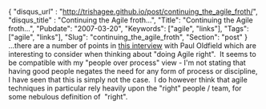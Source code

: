 {
 "disqus_url" : "http://trishagee.github.io/post/continuing_the_agile_froth/",
 "disqus_title" : "Continuing the Agile froth...",
 "Title": "Continuing the Agile froth...",
 "Pubdate": "2007-03-20",
 "Keywords": ["agile", "links"],
 "Tags": ["agile", "links"],
 "Slug": "continuing_the_agile_froth",
 "Section": "post"
}
...there are a number of points in <a href="http://www.infoq.com/articles/paul-oldfield-interview">this interview</a> with Paul Oldfield which are interesting to consider when thinking about "doing Agile right".&nbsp; It seems to be compatible with my "people over process" view - I'm not stating that having good people negates the need for any form of process or discipline, I have seen that this is simply not the case.&nbsp; I do however think that agile techniques in particular rely heavily upon the "right" people / team, for some nebulous definition of&nbsp; "right".
